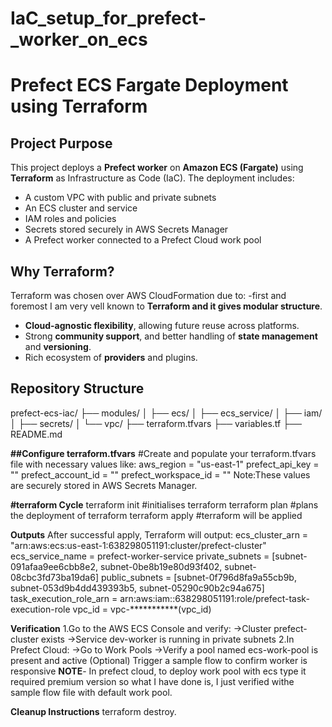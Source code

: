 # IaC_setup_for_prefect-_worker_on_ecs
# Prefect ECS Fargate Deployment using Terraform

## Project Purpose
This project deploys a **Prefect worker** on **Amazon ECS (Fargate)** using **Terraform** as Infrastructure as Code (IaC). The deployment includes:
- A custom VPC with public and private subnets
- An ECS cluster and service
- IAM roles and policies
- Secrets stored securely in AWS Secrets Manager
- A Prefect worker connected to a Prefect Cloud work pool

## Why Terraform?
Terraform was chosen over AWS CloudFormation due to:
-first and foremost I am very vell known to **Terraform and it gives modular structure**.
- **Cloud-agnostic flexibility**, allowing future reuse across platforms.
- Strong **community support**, and better handling of **state management** and **versioning**.
- Rich ecosystem of **providers** and plugins.

## Repository Structure
prefect-ecs-iac/
├── modules/
│ ├── ecs/
│ ├── ecs_service/
│ ├── iam/
│ ├── secrets/
│ └── vpc/
├── terraform.tfvars
├── variables.tf
├── README.md

**##Configure terraform.tfvars**
#Create and populate your terraform.tfvars file with necessary values like:
aws_region         = "us-east-1"
prefect_api_key    = "<your-prefect-api-key>"
prefect_account_id = "<your-prefect-account-id>"
prefect_workspace_id = "<your-prefect-workspace-id>"
Note:These values are securely stored in AWS Secrets Manager.

**#terraform Cycle**
terraform init   #initialises terraform
terraform plan    #plans the deployment of terraform
terraform apply    #terraform will be applied 

**Outputs**
After successful apply, Terraform will output:
ecs_cluster_arn           = "arn:aws:ecs:us-east-1:638298051191:cluster/prefect-cluster"
ecs_service_name          = prefect-worker-service
private_subnets           = [subnet-091afaa9ee6cbb8e2, subnet-0be8b19e80d93f402, subnet-08cbc3fd73ba19da6]
public_subnets            = [subnet-0f796d8fa9a55cb9b, subnet-053d9b4dd439393b5, subnet-05290c90b2c94a675]
task_execution_role_arn   = arn:aws:iam::638298051191:role/prefect-task-execution-role
vpc_id                    = vpc-***********(vpc_id)

**Verification**
1.Go to the AWS ECS Console and verify:
    ->Cluster prefect-cluster exists
    ->Service dev-worker is running in private subnets
2.In Prefect Cloud:
     ->Go to Work Pools
     ->Verify a pool named ecs-work-pool is present and active
(Optional) Trigger a sample flow to confirm worker is responsive
**NOTE**- In prefect cloud, to deploy work pool with ecs type it required premium version so what I have done is, I just verified withe sample flow file with default work pool. 

**Cleanup Instructions**
terraform destroy.
